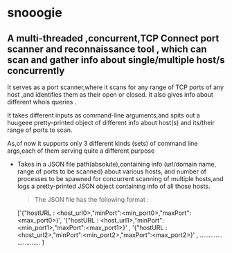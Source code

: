 # snooogie
## A multi-threaded ,concurrent,TCP Connect port scanner and reconnaissance tool , which can scan and gather info about single/multiple host/s concurrently


 It serves as a port scanner,where it scans for any range of TCP ports of any host ,and identifies them as their open or closed.
 It also gives info about different whois queries .


 It takes different inputs as command-line arguments,and spits out a huugeee pretty-printed object of different info
 about host(s) and its/their range of ports to scan.


 As,of now it supports only 3 different kinds (sets) of command line args,each of them serving quite a different purpose

 *  Takes in a JSON file path(absolute),containing info (url/domain name, range of ports to be scanned) about various hosts,
     and number of processes to be spawned for concurrent scanning of multiple hosts,and logs a pretty-printed JSON object containing
     info of all those hosts. 
     
    > The JSON file has the following format : 
     
     
       ['{"hostURL : <host_url0>,"minPort":<min_port0>,"maxPort":<max_port0>}',
        '{"hostURL : <host_url1>,"minPort":<min_port1>,"maxPort":<max_port1>}' ,
        '{"hostURL : <host_url2>,"minPort":<min_port2>,"maxPort":<max_port2>}' ,
         .............
         .............
       ]

     
